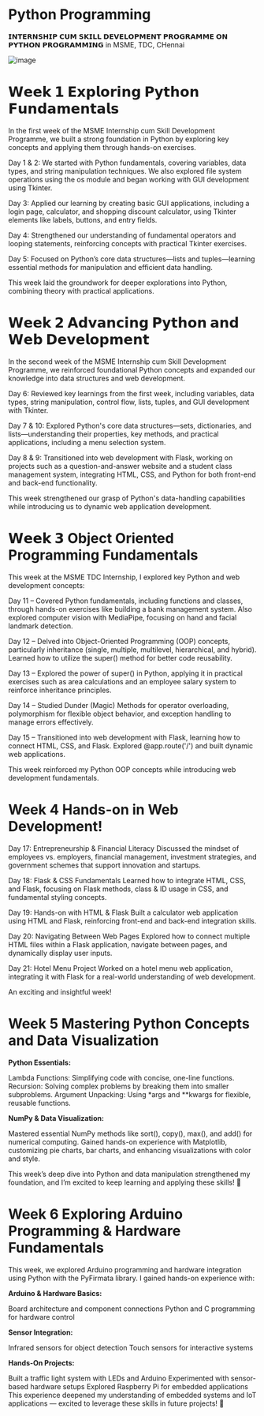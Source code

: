 # Python Programming

𝗜𝗡𝗧𝗘𝗥𝗡𝗦𝗛𝗜𝗣 𝗖𝗨𝗠 𝗦𝗞𝗜𝗟𝗟 𝗗𝗘𝗩𝗘𝗟𝗢𝗣𝗠𝗘𝗡𝗧 𝗣𝗥𝗢𝗚𝗥𝗔𝗠𝗠𝗘 𝗢𝗡 𝗣𝗬𝗧𝗛𝗢𝗡 𝗣𝗥𝗢𝗚𝗥𝗔𝗠𝗠𝗜𝗡𝗚 in MSME, TDC, CHennai

![image](https://github.com/user-attachments/assets/04c078ba-e3d2-45f9-9d30-a2ad0db9978d)


# 𝗪𝗲𝗲𝗸 𝟭 𝗘𝘅𝗽𝗹𝗼𝗿𝗶𝗻𝗴 𝗣𝘆𝘁𝗵𝗼𝗻 𝗙𝘂𝗻𝗱𝗮𝗺𝗲𝗻𝘁𝗮𝗹𝘀

In the first week of the MSME Internship cum Skill Development Programme, we built a strong foundation in Python by exploring key concepts and applying them through hands-on exercises.

Day 1 & 2: We started with Python fundamentals, covering variables, data types, and string manipulation techniques. We also explored file system operations using the os module and began working with GUI development using Tkinter.

Day 3: Applied our learning by creating basic GUI applications, including a login page, calculator, and shopping discount calculator, using Tkinter elements like labels, buttons, and entry fields.

Day 4: Strengthened our understanding of fundamental operators and looping statements, reinforcing concepts with practical Tkinter exercises.

Day 5: Focused on Python’s core data structures—lists and tuples—learning essential methods for manipulation and efficient data handling.

This week laid the groundwork for deeper explorations into Python, combining theory with practical applications.

# 𝗪𝗲𝗲𝗸 𝟮 𝗔𝗱𝘃𝗮𝗻𝗰𝗶𝗻𝗴 𝗣𝘆𝘁𝗵𝗼𝗻 𝗮𝗻𝗱 𝗪𝗲𝗯 𝗗𝗲𝘃𝗲𝗹𝗼𝗽𝗺𝗲𝗻𝘁

In the second week of the MSME Internship cum Skill Development Programme, we reinforced foundational Python concepts and expanded our knowledge into data structures and web development.

Day 6: Reviewed key learnings from the first week, including variables, data types, string manipulation, control flow, lists, tuples, and GUI development with Tkinter.

Day 7 & 10: Explored Python's core data structures—sets, dictionaries, and lists—understanding their properties, key methods, and practical applications, including a menu selection system.

Day 8 & 9: Transitioned into web development with Flask, working on projects such as a question-and-answer website and a student class management system, integrating HTML, CSS, and Python for both front-end and back-end functionality.

This week strengthened our grasp of Python's data-handling capabilities while introducing us to dynamic web application development.

# 𝗪𝗲𝗲𝗸 𝟯 Object Oriented Programming Fundamentals

This week at the MSME TDC Internship, I explored key Python and web development concepts:

Day 11 – Covered Python fundamentals, including functions and classes, through hands-on exercises like building a bank management system. Also explored computer vision with MediaPipe, focusing on hand and facial landmark detection.

Day 12 – Delved into Object-Oriented Programming (OOP) concepts, particularly inheritance (single, multiple, multilevel, hierarchical, and hybrid). Learned how to utilize the super() method for better code reusability.

Day 13 – Explored the power of super() in Python, applying it in practical exercises such as area calculations and an employee salary system to reinforce inheritance principles.

Day 14 – Studied Dunder (Magic) Methods for operator overloading, polymorphism for flexible object behavior, and exception handling to manage errors effectively.

Day 15 – Transitioned into web development with Flask, learning how to connect HTML, CSS, and Flask. Explored @app.route('/') and built dynamic web applications.

This week reinforced my Python OOP concepts while introducing web development fundamentals.

# Week 4 Hands-on in Web Development! 

Day 17: Entrepreneurship & Financial Literacy
Discussed the mindset of employees vs. employers, financial management, investment strategies, and government schemes that support innovation and startups.

Day 18: Flask & CSS Fundamentals
Learned how to integrate HTML, CSS, and Flask, focusing on Flask methods, class & ID usage in CSS, and fundamental styling concepts.

Day 19: Hands-on with HTML & Flask
Built a calculator web application using HTML and Flask, reinforcing front-end and back-end integration skills.

Day 20: Navigating Between Web Pages
Explored how to connect multiple HTML files within a Flask application, navigate between pages, and dynamically display user inputs.

Day 21: Hotel Menu Project
Worked on a hotel menu web application, integrating it with Flask for a real-world understanding of web development.

An exciting and insightful week! 

# Week 5 Mastering Python Concepts and Data Visualization

**Python Essentials:**

Lambda Functions: Simplifying code with concise, one-line functions.
Recursion: Solving complex problems by breaking them into smaller subproblems.
Argument Unpacking: Using *args and **kwargs for flexible, reusable functions.

**NumPy & Data Visualization:**

Mastered essential NumPy methods like sort(), copy(), max(), and add() for numerical computing.
Gained hands-on experience with Matplotlib, customizing pie charts, bar charts, and enhancing visualizations with color and style.

This week’s deep dive into Python and data manipulation strengthened my foundation, and I’m excited to keep learning and applying these skills! 🚀

# Week 6 Exploring Arduino Programming & Hardware Fundamentals

This week, we explored Arduino programming and hardware integration using Python with the PyFirmata library. I gained hands-on experience with:

**Arduino & Hardware Basics:**

Board architecture and component connections
Python and C programming for hardware control

**Sensor Integration:**

Infrared sensors for object detection
Touch sensors for interactive systems

**Hands-On Projects:**

Built a traffic light system with LEDs and Arduino
Experimented with sensor-based hardware setups
Explored Raspberry Pi for embedded applications
This experience deepened my understanding of embedded systems and IoT applications — excited to leverage these skills in future projects! 🚀


